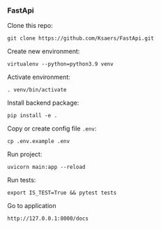 ### FastApi 
Clone this repo:
```
git clone https://github.com/Ksaers/FastApi.git
```
Create new environment:

```
virtualenv --python=python3.9 venv
```

Activate environment:

```
. venv/bin/activate
```

Install backend package:

```
pip install -e .
```

Copy or create config file `.env`:

```
cp .env.example .env
```

Run project:

```
uvicorn main:app --reload
```

Run tests:

```
export IS_TEST=True && pytest tests
```

Go to application

```
http://127.0.0.1:8000/docs
```
